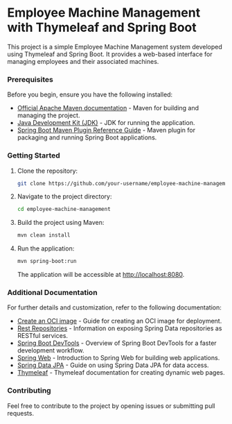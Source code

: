 # Employee Machine Management with Thymeleaf and Spring Boot

This project is a simple Employee Machine Management system developed using Thymeleaf and Spring Boot. It provides a web-based interface for managing employees and their associated machines.


### Prerequisites

Before you begin, ensure you have the following installed:

* [Official Apache Maven documentation](https://maven.apache.org/guides/index.html) - Maven for building and managing the project.
* [Java Development Kit (JDK)](https://www.oracle.com/java/technologies/javase-downloads.html) - JDK for running the application.
* [Spring Boot Maven Plugin Reference Guide](https://docs.spring.io/spring-boot/docs/3.2.0/maven-plugin/reference/html/) - Maven plugin for packaging and running Spring Boot applications.

### Getting Started

1. Clone the repository:

   ```bash
   git clone https://github.com/your-username/employee-machine-management.git
   ```

2. Navigate to the project directory:

   ```bash
   cd employee-machine-management
   ```

3. Build the project using Maven:

   ```bash
   mvn clean install
   ```

4. Run the application:

   ```bash
   mvn spring-boot:run
   ```

   The application will be accessible at [http://localhost:8080](http://localhost:8080).

### Additional Documentation

For further details and customization, refer to the following documentation:

* [Create an OCI image](https://docs.spring.io/spring-boot/docs/3.2.0/maven-plugin/reference/html/#build-image) - Guide for creating an OCI image for deployment.
* [Rest Repositories](https://docs.spring.io/spring-boot/docs/3.2.0/reference/htmlsingle/index.html#howto.data-access.exposing-spring-data-repositories-as-rest) - Information on exposing Spring Data repositories as RESTful services.
* [Spring Boot DevTools](https://docs.spring.io/spring-boot/docs/3.2.0/reference/htmlsingle/index.html#using.devtools) - Overview of Spring Boot DevTools for a faster development workflow.
* [Spring Web](https://docs.spring.io/spring-boot/docs/3.2.0/reference/htmlsingle/index.html#web) - Introduction to Spring Web for building web applications.
* [Spring Data JPA](https://docs.spring.io/spring-boot/docs/3.2.0/reference/htmlsingle/index.html#data.sql.jpa-and-spring-data) - Guide on using Spring Data JPA for data access.
* [Thymeleaf](https://docs.spring.io/spring-boot/docs/3.2.0/reference/htmlsingle/index.html#web.servlet.spring-mvc.template-engines) - Thymeleaf documentation for creating dynamic web pages.

### Contributing

Feel free to contribute to the project by opening issues or submitting pull requests.
